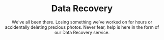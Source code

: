 ---
sort_key: 5
layout: "sku"
id: data-recovery-request
title: "Data Recovery"
heading: "Data Recovery"
subtitle: "We’ve all been there. Losing something we’ve worked on for hours or accidentally deleting precious photos. Never fear, help is here in the form of our Data Recovery service."
category: "Data Recovery"
category_description: "Services to recover data from storage media."
features:
 - feature: "As part of this service we’ll:"
 - feature: "Assess whether the drive is suitable for recovery. If not, you will not be charged for the service"
 - feature: "Attempt to recover data on one (1) drive"
 - feature: "Review your current backup solution and make recommendations to avoid further data loss"
 - feature: "Advise on how to access recovered files and assess if files are corrupt, if required"
price: "99"
unit: "request"
australia_only: "Yes"
---
